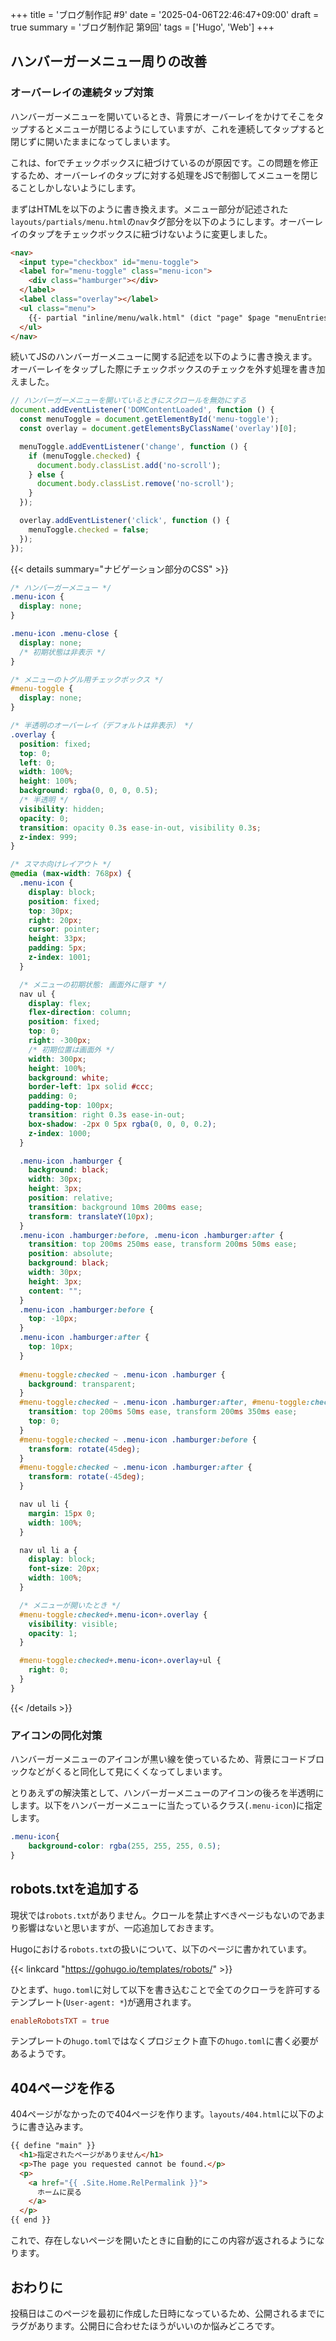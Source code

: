 +++
title = 'ブログ制作記 #9'
date = '2025-04-06T22:46:47+09:00'
draft = true
summary = 'ブログ制作記 第9回'
tags = ['Hugo', 'Web']
+++

## ハンバーガーメニュー周りの改善
### オーバーレイの連続タップ対策
ハンバーガーメニューを開いているとき、背景にオーバーレイをかけてそこをタップするとメニューが閉じるようにしていますが、これを連続してタップすると閉じずに開いたままになってしまいます。

これは、forでチェックボックスに紐づけているのが原因です。この問題を修正するため、オーバーレイのタップに対する処理をJSで制御してメニューを閉じることしかしないようにします。

まずはHTMLを以下のように書き換えます。メニュー部分が記述された`layouts/partials/menu.html`の`nav`タグ部分を以下のようにします。オーバーレイのタップをチェックボックスに紐づけないように変更しました。

```html {name="layouts/partials/menu.html"}
<nav>
  <input type="checkbox" id="menu-toggle">
  <label for="menu-toggle" class="menu-icon">
    <div class="hamburger"></div>
  </label>
  <label class="overlay"></label>
  <ul class="menu">
    {{- partial "inline/menu/walk.html" (dict "page" $page "menuEntries" .) }}
  </ul>
</nav>
```

続いてJSのハンバーガーメニューに関する記述を以下のように書き換えます。オーバーレイをタップした際にチェックボックスのチェックを外す処理を書き加えました。

```js {name="assets/js/main.js"}
// ハンバーガーメニューを開いているときにスクロールを無効にする
document.addEventListener('DOMContentLoaded', function () {
  const menuToggle = document.getElementById('menu-toggle');
  const overlay = document.getElementsByClassName('overlay')[0];

  menuToggle.addEventListener('change', function () {
    if (menuToggle.checked) {
      document.body.classList.add('no-scroll');
    } else {
      document.body.classList.remove('no-scroll');
    }
  });

  overlay.addEventListener('click', function () {
    menuToggle.checked = false;
  });
});
```

{{< details summary="ナビゲーション部分のCSS" >}}

```css {name="assets/css/main.css"}
/* ハンバーガーメニュー */
.menu-icon {
  display: none;
}

.menu-icon .menu-close {
  display: none;
  /* 初期状態は非表示 */
}

/* メニューのトグル用チェックボックス */
#menu-toggle {
  display: none;
}

/* 半透明のオーバーレイ（デフォルトは非表示） */
.overlay {
  position: fixed;
  top: 0;
  left: 0;
  width: 100%;
  height: 100%;
  background: rgba(0, 0, 0, 0.5);
  /* 半透明 */
  visibility: hidden;
  opacity: 0;
  transition: opacity 0.3s ease-in-out, visibility 0.3s;
  z-index: 999;
}

/* スマホ向けレイアウト */
@media (max-width: 768px) {
  .menu-icon {
    display: block;
    position: fixed;
    top: 30px;
    right: 20px;
    cursor: pointer;
    height: 33px;
    padding: 5px;
    z-index: 1001;
  }

  /* メニューの初期状態: 画面外に隠す */
  nav ul {
    display: flex;
    flex-direction: column;
    position: fixed;
    top: 0;
    right: -300px;
    /* 初期位置は画面外 */
    width: 300px;
    height: 100%;
    background: white;
    border-left: 1px solid #ccc;
    padding: 0;
    padding-top: 100px;
    transition: right 0.3s ease-in-out;
    box-shadow: -2px 0 5px rgba(0, 0, 0, 0.2);
    z-index: 1000;
  }

  .menu-icon .hamburger {
    background: black;
    width: 30px;
    height: 3px;
    position: relative;
    transition: background 10ms 200ms ease;
    transform: translateY(10px);
  }
  .menu-icon .hamburger:before, .menu-icon .hamburger:after {
    transition: top 200ms 250ms ease, transform 200ms 50ms ease;
    position: absolute;
    background: black;
    width: 30px;
    height: 3px;
    content: "";
  }
  .menu-icon .hamburger:before {
    top: -10px;
  }
  .menu-icon .hamburger:after {
    top: 10px;
  }
  
  #menu-toggle:checked ~ .menu-icon .hamburger {
    background: transparent;
  }
  #menu-toggle:checked ~ .menu-icon .hamburger:after, #menu-toggle:checked ~ .menu-icon .hamburger:before {
    transition: top 200ms 50ms ease, transform 200ms 350ms ease;
    top: 0;
  }
  #menu-toggle:checked ~ .menu-icon .hamburger:before {
    transform: rotate(45deg);
  }
  #menu-toggle:checked ~ .menu-icon .hamburger:after {
    transform: rotate(-45deg);
  }

  nav ul li {
    margin: 15px 0;
    width: 100%;
  }

  nav ul li a {
    display: block;
    font-size: 20px;
    width: 100%;
  }

  /* メニューが開いたとき */
  #menu-toggle:checked+.menu-icon+.overlay {
    visibility: visible;
    opacity: 1;
  }

  #menu-toggle:checked+.menu-icon+.overlay+ul {
    right: 0;
  }
}
```

{{< /details >}}

### アイコンの同化対策
ハンバーガーメニューのアイコンが黒い線を使っているため、背景にコードブロックなどがくると同化して見にくくなってしまいます。

とりあえずの解決策として、ハンバーガーメニューのアイコンの後ろを半透明にします。以下をハンバーガーメニューに当たっているクラス(`.menu-icon`)に指定します。

```css
.menu-icon{
    background-color: rgba(255, 255, 255, 0.5);
}
```

## robots.txtを追加する
現状では`robots.txt`がありません。クロールを禁止すべきページもないのであまり影響はないと思いますが、一応追加しておきます。

Hugoにおける`robots.txt`の扱いについて、以下のページに書かれています。

{{< linkcard "https://gohugo.io/templates/robots/" >}}

ひとまず、`hugo.toml`に対して以下を書き込むことで全てのクローラを許可するテンプレート(`User-agent: *`)が適用されます。

```toml {name="hugo.toml"}
enableRobotsTXT = true
```

テンプレートの`hugo.toml`ではなくプロジェクト直下の`hugo.toml`に書く必要があるようです。

## 404ページを作る
404ページがなかったので404ページを作ります。`layouts/404.html`に以下のように書き込みます。

```html {name="layouts/404.html"}
{{ define "main" }}
  <h1>指定されたページがありません</h1>
  <p>The page you requested cannot be found.</p>
  <p>
    <a href="{{ .Site.Home.RelPermalink }}">
      ホームに戻る
    </a>
  </p>
{{ end }}
```

これで、存在しないページを開いたときに自動的にこの内容が返されるようになります。

## おわりに
投稿日はこのページを最初に作成した日時になっているため、公開されるまでにラグがあります。公開日に合わせたほうがいいのか悩みどころです。
